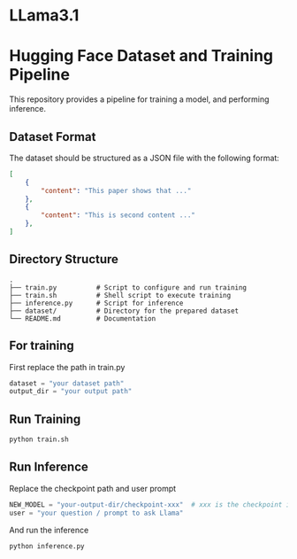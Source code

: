 # LLama3.1

# Hugging Face Dataset and Training Pipeline

This repository provides a pipeline for training a model, and performing inference.

## Dataset Format

The dataset should be structured as a JSON file with the following format:

```json
[
    {
        "content": "This paper shows that ..."
    },
    {
        "content": "This is second content ..."
    },
]
```
## Directory Structure
```
.
├── train.py          # Script to configure and run training
├── train.sh          # Shell script to execute training
├── inference.py      # Script for inference
├── dataset/          # Directory for the prepared dataset
└── README.md         # Documentation
```
## For training 
First replace the path in train.py
```python
dataset = "your dataset path"
output_dir = "your output path"
```

## Run Training
```python
python train.sh
```

## Run Inference
Replace the checkpoint path and user prompt
```python
NEW_MODEL = "your-output-dir/checkpoint-xxx"  # xxx is the checkpoint iterations  please check outputdir yourself
user = "your question / prompt to ask Llama"
```
And run the inference
```python
python inference.py
```



